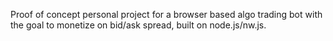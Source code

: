 Proof of concept personal project for a browser based algo trading bot with the goal to monetize on bid/ask spread, built on node.js/nw.js. 
